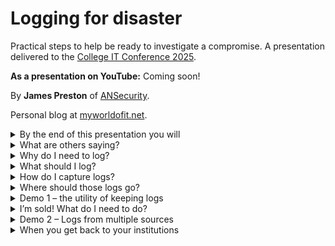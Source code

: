 # Logging for disaster
Practical steps to help be ready to investigate a compromise. A presentation delivered to the [College IT Conference 2025](https://citc.college/).

**As a presentation on YouTube:** Coming soon!

By **James Preston** of [ANSecurity](https://www.ansecurity.com/).

Personal blog at [myworldofit.net](https://myworldofit.net/).

<details>
<summary>By the end of this presentation you will</summary>

</details>
<details>
<summary>What are others saying?</summary>

</details>

<details>
<summary>Why do I need to log?</summary>

</details>

<details>
<summary>What should I log?</summary>

</details>

<details>
<summary>How do I capture logs?</summary>

</details>

<details>
<summary>Where should those logs go?</summary>

</details>
<details>
<summary>Demo 1 – the utility of keeping logs</summary>

</details>
<details>
<summary>I’m sold! What do I need to do?</summary>

</details>

<details>
<summary>Demo 2 – Logs from multiple sources</summary>

</details>

<details>
<summary>When you get back to your institutions</summary>

</details>
